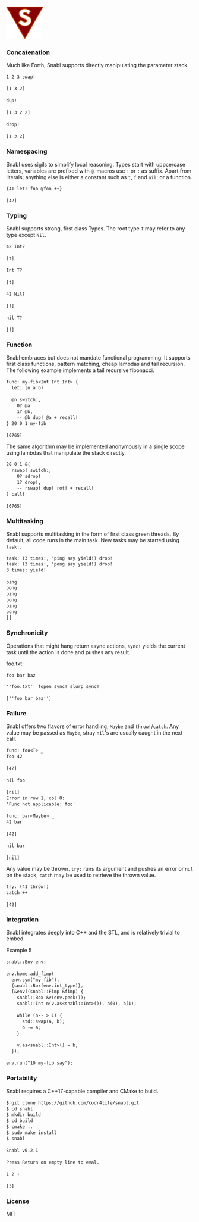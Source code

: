 ![Logo](logo.png?raw=true)

### Concatenation
Much like Forth, Snabl supports directly manipulating the parameter stack.

```
1 2 3 swap! 

[1 3 2]

dup!

[1 3 2 2]

drop!

[1 3 2]
```

### Namespacing
Snabl uses sigils to simplify local reasoning. Types start with uppcercase letters, variables are prefixed with `@`, macros use `!` or `:` as suffix. Apart from literals; anything else is either a constant such as `t`, `f` and `nil`; or a function.

```
{41 let: foo @foo ++}

[42]
```

### Typing
Snabl supports strong, first class Types. The root type ```T``` may refer to any type except ```Nil```.

```
42 Int?

[t]

Int T?

[t]

42 Nil?

[f]

nil T?

[f]
```

### Function
Snabl embraces but does not mandate functional programming. It supports first class functions, pattern matching, cheap lambdas and tail recursion. The following example implements a tail recursive fibonacci.

```
func: my-fib<Int Int Int> {
  let: (n a b)

  @n switch:,
    0? @a
    1? @b,
    -- @b dup! @a + recall!
} 20 0 1 my-fib

[6765]
```

The same algorithm may be implemented anonymously in a single scope using lambdas that manipulate the stack directly.

```
20 0 1 &(
  rswap! switch:,
    0? sdrop!
    1? drop!,
    -- rswap! dup! rot! + recall!
) call!

[6765]
```

### Multitasking
Snabl supports multitasking in the form of first class green threads. By default, all code runs in the main task. New tasks may be started using ```task:```.

```
task: (3 times:, 'ping say yield!) drop!
task: (3 times:, 'pong say yield!) drop!
3 times: yield!

ping
pong
ping
pong
ping
pong
[]
```

### Synchronicity
Operations that might hang return async actions, `sync!` yields the current task until the action is done and pushes any result.

foo.txt:
```
foo bar baz
```

```
''foo.txt'' fopen sync! slurp sync!

[''foo bar baz'']
```

### Failure
Snabl offers two flavors of error handling, ```Maybe``` and ```throw!```/```catch```. Any value may be passed as ```Maybe```, stray ```nil```'s are usually caught in the next call.

```
func: foo<T> _
foo 42

[42]

nil foo

[nil]
Error in row 1, col 0:
'Func not applicable: foo'

func: bar<Maybe> _
42 bar

[42]

nil bar

[nil]
```

Any value may be thrown. ```try:``` runs its argument and pushes an error or ```nil``` on the stack, ```catch``` may be used to retrieve the thrown value.

```
try: (41 throw!)
catch ++

[42]
```

### Integration
Snabl integrates deeply into C++ and the STL, and is relatively trivial to embed.

Example 5
```
snabl::Env env;

env.home.add_fimp(
  env.sym("my-fib"),
  {snabl::Box(env.int_type)},
  [&env](snabl::Fimp &fimp) {
    snabl::Box &v(env.peek());
    snabl::Int n(v.as<snabl::Int>()), a(0), b(1);

    while (n-- > 1) {
      std::swap(a, b);
      b += a;
    }

    v.as<snabl::Int>() = b;
  });

env.run("10 my-fib say");
```

### Portability
Snabl requires a C++17-capable compiler and CMake to build.

```
$ git clone https://github.com/codr4life/snabl.git
$ cd snabl
$ mkdir build
$ cd build
$ cmake ..
$ sudo make install
$ snabl

Snabl v0.2.1

Press Return on empty line to eval.

1 2 +
 
[3]
```

### License
MIT